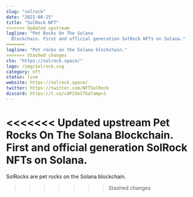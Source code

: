 ```yaml
---
slug: "solrock"
date: "2021-08-25"
title: "SolRock NFT"
<<<<<<< Updated upstream
logline: "Pet Rocks On The Solana
  Blockchain. First and official generation SolRock NFTs on Solana."
=======
logline: "Pet rocks on the Solana blockchain."
>>>>>>> Stashed changes
cta: "https://solrock.space/"
logo: /img/solrock.svg
category: nft
status: live
website: https://solrock.space/
twitter: https://twitter.com/NFTSolRock
discord: https://t.co/cAP2SbIfGa?amp=1
---
```


<<<<<<< Updated upstream
Pet Rocks On The Solana Blockchain. First and official generation SolRock NFTs on Solana.
=======
SolRocks are pet rocks on the Solana blockchain.

> > > > > > > Stashed changes
